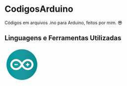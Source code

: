 # CodigosArduino
 
Códigos em arquivos .ino para Arduino, feitos por mim. 😎

## Linguagens e Ferramentas Utilizadas
![icon](https://github.com/Maxsuel-Santos/Maxsuel-Santos/blob/main/_GitHub/img/arduino-logo.svg)
